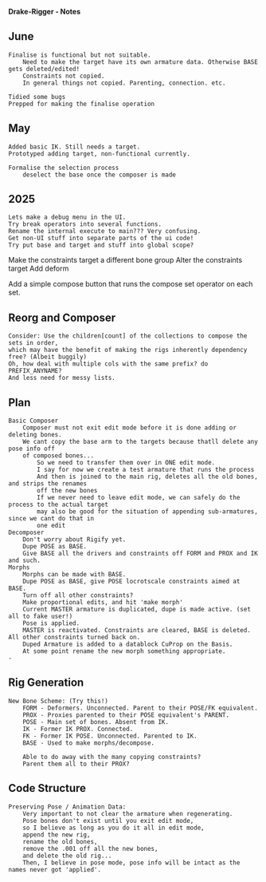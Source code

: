 __Drake-Rigger - Notes__

June
----------------------------------------------------------------------------------------------------
    Finalise is functional but not suitable.
        Need to make the target have its own armature data. Otherwise BASE gets deleted/edited!
        Constraints not copied.
        In general things not copied. Parenting, connection. etc.
    
    Tidied some bugs
    Prepped for making the finalise operation

May
----------------------------------------------------------------------------------------------------
    Added basic IK. Still needs a target.
    Prototyped adding target, non-functional currently.

    Formalise the selection process
        deselect the base once the composer is made


2025
----------------------------------------------------------------------------------------------------
    Lets make a debug menu in the UI.
    Try break operators into several functions.
    Rename the internal execute to main??? Very confusing.
    Get non-UI stuff into separate parts of the ui code!
    Try put base and target and stuff into global scope? 

Make the constraints target a different bone group
Alter the constraints target
Add deform

Add a simple compose button that runs the compose set operator on each set.

Reorg and Composer
----------------------------------------------------------------------------------------------------
    Consider: Use the children[count] of the collections to compose the sets in order,
    which may have the benefit of making the rigs inherently dependency free? (Albeit buggily)
    Oh, how deal with multiple cols with the same prefix? do PREFIX_ANYNAME?
    And less need for messy lists.

Plan
----------------------------------------------------------------------------------------------------
    Basic Composer
        Composer must not exit edit mode before it is done adding or deleting bones.
        We cant copy the base arm to the targets because thatll delete any pose info off 
        of composed bones...
            So we need to transfer them over in ONE edit mode.
            I say for now we create a test armature that runs the process
            And then is joined to the main rig, deletes all the old bones, and strips the renames
            off the new bones
            If we never need to leave edit mode, we can safely do the process to the actual target
            may also be good for the situation of appending sub-armatures, since we cant do that in
            one edit
    Decomposer
        Don't worry about Rigify yet.
        Dupe POSE as BASE.
        Give BASE all the drivers and constraints off FORM and PROX and IK and such.
    Morphs
        Morphs can be made with BASE.
        Dupe POSE as BASE, give POSE locrotscale constraints aimed at BASE.
        Turn off all other constraints?
        Make proportional edits, and hit 'make morph'
        Current MASTER armature is duplicated, dupe is made active. (set all to fake user!)
        Pose is applied.
        MASTER is reactivated. Constraints are cleared, BASE is deleted. All other constraints turned back on.
        Duped Armature is added to a datablock CuProp on the Basis. 
        At some point rename the new morph something appropriate.
    -


Rig Generation
----------------------------------------------------------------------------------------------------
    New Bone Scheme: (Try this!)
        FORM - Deformers. Unconnected. Parent to their POSE/FK equivalent.
        PROX - Proxies parented to their POSE equivalent's PARENT.
        POSE - Main set of bones. Absent from IK.
        IK - Former IK PROX. Connected.
        FK - Former IK POSE. Unconnected. Parented to IK.
        BASE - Used to make morphs/decompose. 

        Able to do away with the many copying constraints? 
        Parent them all to their PROX?

Code Structure
----------------------------------------------------------------------------------------------------
    Preserving Pose / Animation Data:
        Very important to not clear the armature when regenerating.
        Pose bones don't exist until you exit edit mode,
        so I believe as long as you do it all in edit mode, 
        append the new rig, 
        rename the old bones, 
        remove the .001 off all the new bones,
        and delete the old rig... 
        Then, I believe in pose mode, pose info will be intact as the names never got 'applied'.